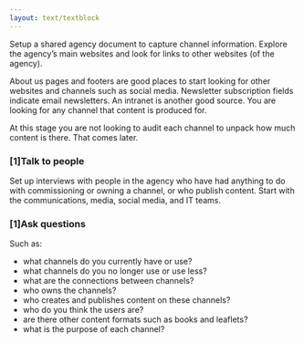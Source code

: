 ```yaml
---
layout: text/textblock
---
```


Setup a shared agency document to capture channel information. Explore the agency’s main websites and look for links to other websites (of the agency). 

About us pages and footers are good places to start looking for other websites and channels such as social media. Newsletter subscription fields indicate email newsletters. An intranet is another good source. You are looking for any channel that content is produced for. 

At this stage you are not looking to audit each channel to unpack how much content is there. That comes later. 

### [1]Talk to people
Set up interviews with people in the agency who have had anything to do with commissioning or owning a channel, or who publish content. Start with the communications, media, social media, and IT teams. 

### [1]Ask questions

Such as:
 * what channels do you currently have or use?
 * what channels do you no longer use or use less?
 * what are the connections between channels? 
 * who owns the channels? 
 * who creates and publishes content on these channels? 
 * who do you think the users are?
 * are there other content formats such as books and leaflets?
 * what is the purpose of each channel?
